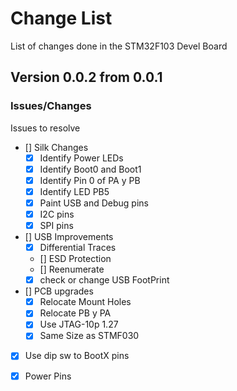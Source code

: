 # Change List
List of changes done in the STM32F103 Devel Board
## Version 0.0.2 from 0.0.1
### Issues/Changes
Issues to resolve
* [] Silk Changes
  * [X] Identify Power LEDs
  * [X] Identify Boot0 and Boot1
  * [X] Identify Pin 0 of PA y PB
  * [X] Identify LED PB5
  * [X] Paint USB and Debug pins
  * [X] I2C pins
  * [X] SPI pins
* [] USB Improvements
  * [x] Differential Traces
  * [] ESD Protection
  * [] Reenumerate
  * [X] check or change USB FootPrint
* [] PCB upgrades
  * [X] Relocate Mount Holes
  * [X] Relocate PB y PA 
  * [X] Use JTAG-10p 1.27
  * [X] Same Size as STMF030
* [x] Use dip sw to BootX pins
* [x] Power Pins

